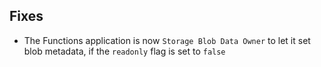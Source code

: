 [//]: # (Format this CHANGELOG.md with these titles:)
[//]: # (Breaking changes)
[//]: # (New features)
[//]: # (Bug fixes)
[//]: # (Minor changes)

## Fixes

- The Functions application is now `Storage Blob Data Owner` to let it set blob metadata, if the `readonly` flag is set to `false`
